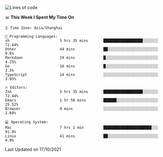 <!--START_SECTION:waka-->
![Lines of code](https://img.shields.io/badge/From%20Hello%20World%20I%27ve%20Written-34390%20lines%20of%20code-blue)

📊 **This Week I Spent My Time On** 

```text
⌚︎ Time Zone: Asia/Shanghai

💬 Programming Languages: 
sh                       5 hrs 35 mins       ██████████████████░░░░░░░   72.44% 
Other                    44 mins             ██░░░░░░░░░░░░░░░░░░░░░░░   9.6% 
Markdown                 19 mins             █░░░░░░░░░░░░░░░░░░░░░░░░   4.25% 
Go                       16 mins             █░░░░░░░░░░░░░░░░░░░░░░░░   3.5% 
TypeScript               14 mins             ░░░░░░░░░░░░░░░░░░░░░░░░░   3.05%

🔥 Editors: 
Zsh                      5 hrs 35 mins       ██████████████████░░░░░░░   72.44% 
Emacs                    1 hr 58 mins        ██████░░░░░░░░░░░░░░░░░░░   25.52% 
Browser                  9 mins              ░░░░░░░░░░░░░░░░░░░░░░░░░   2.04%

💻 Operating System: 
Mac                      7 hrs 1 min         ██████████████████████░░░   91.0% 
Linux                    41 mins             ██░░░░░░░░░░░░░░░░░░░░░░░   9.0%

```


 Last Updated on 17/10/2021
<!--END_SECTION:waka-->
